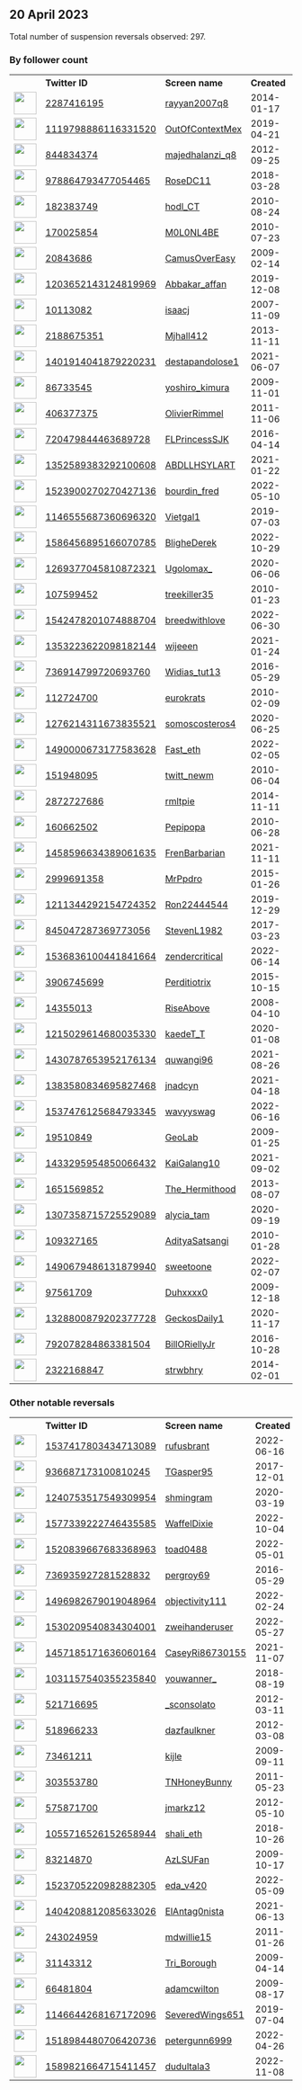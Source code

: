 
## 20 April 2023
Total number of suspension reversals observed: 297.

### By follower count
<table><tr><th></th><th align="left">Twitter ID</th><th align="left">Screen name</th>
<th align="left">Created</th><th align="left">Status</th><th align="left">Suspended</th><th align="left">Followers</th>
<tr><td><a href="https://pbs.twimg.com/profile_images/1653867424452673542/GBVRPgc0_normal.jpg"><img src="https://pbs.twimg.com/profile_images/1653867424452673542/GBVRPgc0_normal.jpg" width="40px" height="40px" align="center"/></a></td><td><a href="https://twitter.com/intent/user?user_id=2287416195">2287416195</a></td><td><a href="https://twitter.com/rayyan2007q8">rayyan2007q8</a></td><td>2014-01-17</td><td align="center"></td><td>2022-09-14</td><td>508717</td></tr>
<tr><td><a href="https://pbs.twimg.com/profile_images/1165375591576756224/oaHbWGfA_normal.jpg"><img src="https://pbs.twimg.com/profile_images/1165375591576756224/oaHbWGfA_normal.jpg" width="40px" height="40px" align="center"/></a></td><td><a href="https://twitter.com/intent/user?user_id=1119798886116331520">1119798886116331520</a></td><td><a href="https://twitter.com/OutOfContextMex">OutOfContextMex</a></td><td>2019-04-21</td><td align="center"></td><td>2023-04-08</td><td>501276</td></tr>
<tr><td><a href="https://pbs.twimg.com/profile_images/1640049139525320704/sQg1MMXT_normal.jpg"><img src="https://pbs.twimg.com/profile_images/1640049139525320704/sQg1MMXT_normal.jpg" width="40px" height="40px" align="center"/></a></td><td><a href="https://twitter.com/intent/user?user_id=844834374">844834374</a></td><td><a href="https://twitter.com/majedhalanzi_q8">majedhalanzi_q8</a></td><td>2012-09-25</td><td align="center"></td><td></td><td>95876</td></tr>
<tr><td><a href="https://pbs.twimg.com/profile_images/1649273501864407040/22jLd2Id_normal.jpg"><img src="https://pbs.twimg.com/profile_images/1649273501864407040/22jLd2Id_normal.jpg" width="40px" height="40px" align="center"/></a></td><td><a href="https://twitter.com/intent/user?user_id=978864793477054465">978864793477054465</a></td><td><a href="https://twitter.com/RoseDC11">RoseDC11</a></td><td>2018-03-28</td><td align="center"></td><td></td><td>36186</td></tr>
<tr><td><a href="https://pbs.twimg.com/profile_images/1652531602721845248/rLhvd9Hf_normal.jpg"><img src="https://pbs.twimg.com/profile_images/1652531602721845248/rLhvd9Hf_normal.jpg" width="40px" height="40px" align="center"/></a></td><td><a href="https://twitter.com/intent/user?user_id=182383749">182383749</a></td><td><a href="https://twitter.com/hodl_CT">hodl_CT</a></td><td>2010-08-24</td><td align="center"></td><td>2023-01-10</td><td>33417</td></tr>
<tr><td><a href="https://pbs.twimg.com/profile_images/1648821630586552320/hl_ltapF_normal.jpg"><img src="https://pbs.twimg.com/profile_images/1648821630586552320/hl_ltapF_normal.jpg" width="40px" height="40px" align="center"/></a></td><td><a href="https://twitter.com/intent/user?user_id=170025854">170025854</a></td><td><a href="https://twitter.com/M0L0NL4BE">M0L0NL4BE</a></td><td>2010-07-23</td><td align="center"></td><td></td><td>26498</td></tr>
<tr><td><a href="https://pbs.twimg.com/profile_images/1570239294941368320/RJwe3Md2_normal.jpg"><img src="https://pbs.twimg.com/profile_images/1570239294941368320/RJwe3Md2_normal.jpg" width="40px" height="40px" align="center"/></a></td><td><a href="https://twitter.com/intent/user?user_id=20843686">20843686</a></td><td><a href="https://twitter.com/CamusOverEasy">CamusOverEasy</a></td><td>2009-02-14</td><td align="center"></td><td>2023-03-01</td><td>20298</td></tr>
<tr><td><a href="https://pbs.twimg.com/profile_images/1590448704447827968/gl20oF1c_normal.jpg"><img src="https://pbs.twimg.com/profile_images/1590448704447827968/gl20oF1c_normal.jpg" width="40px" height="40px" align="center"/></a></td><td><a href="https://twitter.com/intent/user?user_id=1203652143124819969">1203652143124819969</a></td><td><a href="https://twitter.com/Abbakar_affan">Abbakar_affan</a></td><td>2019-12-08</td><td align="center"></td><td>2023-04-12</td><td>19952</td></tr>
<tr><td><a href="https://pbs.twimg.com/profile_images/1520889269161807873/kANC0-Qf_normal.jpg"><img src="https://pbs.twimg.com/profile_images/1520889269161807873/kANC0-Qf_normal.jpg" width="40px" height="40px" align="center"/></a></td><td><a href="https://twitter.com/intent/user?user_id=10113082">10113082</a></td><td><a href="https://twitter.com/isaacj">isaacj</a></td><td>2007-11-09</td><td align="center"></td><td>2022-06-07</td><td>18813</td></tr>
<tr><td><a href="https://pbs.twimg.com/profile_images/1653596656581984262/GRm16wgF_normal.jpg"><img src="https://pbs.twimg.com/profile_images/1653596656581984262/GRm16wgF_normal.jpg" width="40px" height="40px" align="center"/></a></td><td><a href="https://twitter.com/intent/user?user_id=2188675351">2188675351</a></td><td><a href="https://twitter.com/Mjhall412">Mjhall412</a></td><td>2013-11-11</td><td align="center"></td><td></td><td>15146</td></tr>
<tr><td><a href="https://pbs.twimg.com/profile_images/1401961195268096004/02xyHnMg_normal.jpg"><img src="https://pbs.twimg.com/profile_images/1401961195268096004/02xyHnMg_normal.jpg" width="40px" height="40px" align="center"/></a></td><td><a href="https://twitter.com/intent/user?user_id=1401914041879220231">1401914041879220231</a></td><td><a href="https://twitter.com/destapandolose1">destapandolose1</a></td><td>2021-06-07</td><td align="center"></td><td></td><td>11143</td></tr>
<tr><td><a href="https://pbs.twimg.com/profile_images/1430673310178627585/5pFzcxYu_normal.jpg"><img src="https://pbs.twimg.com/profile_images/1430673310178627585/5pFzcxYu_normal.jpg" width="40px" height="40px" align="center"/></a></td><td><a href="https://twitter.com/intent/user?user_id=86733545">86733545</a></td><td><a href="https://twitter.com/yoshiro_kimura">yoshiro_kimura</a></td><td>2009-11-01</td><td align="center"></td><td>2023-02-04</td><td>10768</td></tr>
<tr><td><a href="https://pbs.twimg.com/profile_images/1222886359821512708/WAIRCGq7_normal.jpg"><img src="https://pbs.twimg.com/profile_images/1222886359821512708/WAIRCGq7_normal.jpg" width="40px" height="40px" align="center"/></a></td><td><a href="https://twitter.com/intent/user?user_id=406377375">406377375</a></td><td><a href="https://twitter.com/OlivierRimmel">OlivierRimmel</a></td><td>2011-11-06</td><td align="center"></td><td></td><td>10515</td></tr>
<tr><td><a href="https://pbs.twimg.com/profile_images/1650560715499921415/zIaUwlKX_normal.jpg"><img src="https://pbs.twimg.com/profile_images/1650560715499921415/zIaUwlKX_normal.jpg" width="40px" height="40px" align="center"/></a></td><td><a href="https://twitter.com/intent/user?user_id=720479844463689728">720479844463689728</a></td><td><a href="https://twitter.com/FLPrincessSJK">FLPrincessSJK</a></td><td>2016-04-14</td><td align="center"></td><td></td><td>9641</td></tr>
<tr><td><a href="https://pbs.twimg.com/profile_images/1649907555479478272/n44AGzT7_normal.jpg"><img src="https://pbs.twimg.com/profile_images/1649907555479478272/n44AGzT7_normal.jpg" width="40px" height="40px" align="center"/></a></td><td><a href="https://twitter.com/intent/user?user_id=1352589383292100608">1352589383292100608</a></td><td><a href="https://twitter.com/ABDLLHSYLART">ABDLLHSYLART</a></td><td>2021-01-22</td><td align="center"></td><td>2023-02-17</td><td>7544</td></tr>
<tr><td><a href="https://pbs.twimg.com/profile_images/1523900900141678595/-cadp6Vy_normal.jpg"><img src="https://pbs.twimg.com/profile_images/1523900900141678595/-cadp6Vy_normal.jpg" width="40px" height="40px" align="center"/></a></td><td><a href="https://twitter.com/intent/user?user_id=1523900270270427136">1523900270270427136</a></td><td><a href="https://twitter.com/bourdin_fred">bourdin_fred</a></td><td>2022-05-10</td><td align="center"></td><td>2022-10-06</td><td>7348</td></tr>
<tr><td><a href="https://pbs.twimg.com/profile_images/1396733543917637633/9pwxcurq_normal.jpg"><img src="https://pbs.twimg.com/profile_images/1396733543917637633/9pwxcurq_normal.jpg" width="40px" height="40px" align="center"/></a></td><td><a href="https://twitter.com/intent/user?user_id=1146555687360696320">1146555687360696320</a></td><td><a href="https://twitter.com/Vietgal1">Vietgal1</a></td><td>2019-07-03</td><td align="center"></td><td>2022-04-15</td><td>6646</td></tr>
<tr><td><a href="https://pbs.twimg.com/profile_images/1614187165478535170/As20GV1__normal.jpg"><img src="https://pbs.twimg.com/profile_images/1614187165478535170/As20GV1__normal.jpg" width="40px" height="40px" align="center"/></a></td><td><a href="https://twitter.com/intent/user?user_id=1586456895166070785">1586456895166070785</a></td><td><a href="https://twitter.com/BligheDerek">BligheDerek</a></td><td>2022-10-29</td><td align="center"></td><td>2023-04-08</td><td>6518</td></tr>
<tr><td><a href="https://pbs.twimg.com/profile_images/1495679798428856322/BufQu_ze_normal.jpg"><img src="https://pbs.twimg.com/profile_images/1495679798428856322/BufQu_ze_normal.jpg" width="40px" height="40px" align="center"/></a></td><td><a href="https://twitter.com/intent/user?user_id=1269377045810872321">1269377045810872321</a></td><td><a href="https://twitter.com/Ugolomax_">Ugolomax_</a></td><td>2020-06-06</td><td align="center"></td><td>2023-03-09</td><td>5950</td></tr>
<tr><td><a href="https://pbs.twimg.com/profile_images/1494829566958911488/YnKNcKF0_normal.jpg"><img src="https://pbs.twimg.com/profile_images/1494829566958911488/YnKNcKF0_normal.jpg" width="40px" height="40px" align="center"/></a></td><td><a href="https://twitter.com/intent/user?user_id=107599452">107599452</a></td><td><a href="https://twitter.com/treekiller35">treekiller35</a></td><td>2010-01-23</td><td align="center"></td><td>2022-07-23</td><td>4645</td></tr>
<tr><td><a href="https://pbs.twimg.com/profile_images/1638511579414294528/ju36o7Xn_normal.jpg"><img src="https://pbs.twimg.com/profile_images/1638511579414294528/ju36o7Xn_normal.jpg" width="40px" height="40px" align="center"/></a></td><td><a href="https://twitter.com/intent/user?user_id=1542478201074888704">1542478201074888704</a></td><td><a href="https://twitter.com/breedwithlove">breedwithlove</a></td><td>2022-06-30</td><td align="center"></td><td>2023-02-08</td><td>4459</td></tr>
<tr><td><a href="https://pbs.twimg.com/profile_images/1655923983844511744/69GiLOOu_normal.png"><img src="https://pbs.twimg.com/profile_images/1655923983844511744/69GiLOOu_normal.png" width="40px" height="40px" align="center"/></a></td><td><a href="https://twitter.com/intent/user?user_id=1353223622098182144">1353223622098182144</a></td><td><a href="https://twitter.com/wijeeen">wijeeen</a></td><td>2021-01-24</td><td align="center"></td><td>2022-12-22</td><td>3720</td></tr>
<tr><td><a href="https://pbs.twimg.com/profile_images/1612446442572091396/7MU0xqEQ_normal.jpg"><img src="https://pbs.twimg.com/profile_images/1612446442572091396/7MU0xqEQ_normal.jpg" width="40px" height="40px" align="center"/></a></td><td><a href="https://twitter.com/intent/user?user_id=736914799720693760">736914799720693760</a></td><td><a href="https://twitter.com/Widias_tut13">Widias_tut13</a></td><td>2016-05-29</td><td align="center"></td><td>2023-01-29</td><td>3020</td></tr>
<tr><td><a href="https://pbs.twimg.com/profile_images/1460333012319707140/LzT2iCYp_normal.jpg"><img src="https://pbs.twimg.com/profile_images/1460333012319707140/LzT2iCYp_normal.jpg" width="40px" height="40px" align="center"/></a></td><td><a href="https://twitter.com/intent/user?user_id=112724700">112724700</a></td><td><a href="https://twitter.com/eurokrats">eurokrats</a></td><td>2010-02-09</td><td align="center"></td><td>2022-08-24</td><td>2871</td></tr>
<tr><td><a href="https://pbs.twimg.com/profile_images/1423099564727353346/tLs5yrul_normal.jpg"><img src="https://pbs.twimg.com/profile_images/1423099564727353346/tLs5yrul_normal.jpg" width="40px" height="40px" align="center"/></a></td><td><a href="https://twitter.com/intent/user?user_id=1276214311673835521">1276214311673835521</a></td><td><a href="https://twitter.com/somoscosteros4">somoscosteros4</a></td><td>2020-06-25</td><td align="center"></td><td></td><td>2834</td></tr>
<tr><td><a href="https://pbs.twimg.com/profile_images/1650109404929294336/a2nSP45H_normal.jpg"><img src="https://pbs.twimg.com/profile_images/1650109404929294336/a2nSP45H_normal.jpg" width="40px" height="40px" align="center"/></a></td><td><a href="https://twitter.com/intent/user?user_id=1490000673177583628">1490000673177583628</a></td><td><a href="https://twitter.com/Fast_eth">Fast_eth</a></td><td>2022-02-05</td><td align="center"></td><td>2022-12-22</td><td>2522</td></tr>
<tr><td><a href="https://pbs.twimg.com/profile_images/1585070019091697664/oGoBBjDu_normal.png"><img src="https://pbs.twimg.com/profile_images/1585070019091697664/oGoBBjDu_normal.png" width="40px" height="40px" align="center"/></a></td><td><a href="https://twitter.com/intent/user?user_id=151948095">151948095</a></td><td><a href="https://twitter.com/twitt_newm">twitt_newm</a></td><td>2010-06-04</td><td align="center"></td><td>2023-04-06</td><td>2499</td></tr>
<tr><td><a href="https://pbs.twimg.com/profile_images/1364930088215728136/_dXugweN_normal.jpg"><img src="https://pbs.twimg.com/profile_images/1364930088215728136/_dXugweN_normal.jpg" width="40px" height="40px" align="center"/></a></td><td><a href="https://twitter.com/intent/user?user_id=2872727686">2872727686</a></td><td><a href="https://twitter.com/rmltpie">rmltpie</a></td><td>2014-11-11</td><td align="center"></td><td>2022-12-14</td><td>2310</td></tr>
<tr><td><a href="https://pbs.twimg.com/profile_images/872481771425759232/JwRSL5tu_normal.jpg"><img src="https://pbs.twimg.com/profile_images/872481771425759232/JwRSL5tu_normal.jpg" width="40px" height="40px" align="center"/></a></td><td><a href="https://twitter.com/intent/user?user_id=160662502">160662502</a></td><td><a href="https://twitter.com/Pepipopa">Pepipopa</a></td><td>2010-06-28</td><td align="center"></td><td></td><td>2256</td></tr>
<tr><td><a href="https://pbs.twimg.com/profile_images/1507147839171932162/8_RGfCIr_normal.jpg"><img src="https://pbs.twimg.com/profile_images/1507147839171932162/8_RGfCIr_normal.jpg" width="40px" height="40px" align="center"/></a></td><td><a href="https://twitter.com/intent/user?user_id=1458596634389061635">1458596634389061635</a></td><td><a href="https://twitter.com/FrenBarbarian">FrenBarbarian</a></td><td>2021-11-11</td><td align="center"></td><td>2022-05-07</td><td>2190</td></tr>
<tr><td><a href="https://pbs.twimg.com/profile_images/1648466000428544002/0JZJ7E1R_normal.jpg"><img src="https://pbs.twimg.com/profile_images/1648466000428544002/0JZJ7E1R_normal.jpg" width="40px" height="40px" align="center"/></a></td><td><a href="https://twitter.com/intent/user?user_id=2999691358">2999691358</a></td><td><a href="https://twitter.com/MrPpdro">MrPpdro</a></td><td>2015-01-26</td><td align="center"></td><td>2022-03-03</td><td>2173</td></tr>
<tr><td><a href="https://pbs.twimg.com/profile_images/1649060525823889414/KQljuvH1_normal.jpg"><img src="https://pbs.twimg.com/profile_images/1649060525823889414/KQljuvH1_normal.jpg" width="40px" height="40px" align="center"/></a></td><td><a href="https://twitter.com/intent/user?user_id=1211344292154724352">1211344292154724352</a></td><td><a href="https://twitter.com/Ron22444544">Ron22444544</a></td><td>2019-12-29</td><td align="center"></td><td>2022-06-28</td><td>2093</td></tr>
<tr><td><a href="https://pbs.twimg.com/profile_images/1649075397148155909/R6fV5uGV_normal.jpg"><img src="https://pbs.twimg.com/profile_images/1649075397148155909/R6fV5uGV_normal.jpg" width="40px" height="40px" align="center"/></a></td><td><a href="https://twitter.com/intent/user?user_id=845047287369773056">845047287369773056</a></td><td><a href="https://twitter.com/StevenL1982">StevenL1982</a></td><td>2017-03-23</td><td align="center"></td><td></td><td>1970</td></tr>
<tr><td><a href="https://pbs.twimg.com/profile_images/1649316681813233664/skS5nZ85_normal.jpg"><img src="https://pbs.twimg.com/profile_images/1649316681813233664/skS5nZ85_normal.jpg" width="40px" height="40px" align="center"/></a></td><td><a href="https://twitter.com/intent/user?user_id=1536836100441841664">1536836100441841664</a></td><td><a href="https://twitter.com/zendercritical">zendercritical</a></td><td>2022-06-14</td><td align="center"></td><td>2022-11-30</td><td>1797</td></tr>
<tr><td><a href="https://pbs.twimg.com/profile_images/947343807930015744/eR7DZcZC_normal.jpg"><img src="https://pbs.twimg.com/profile_images/947343807930015744/eR7DZcZC_normal.jpg" width="40px" height="40px" align="center"/></a></td><td><a href="https://twitter.com/intent/user?user_id=3906745699">3906745699</a></td><td><a href="https://twitter.com/Perditiotrix">Perditiotrix</a></td><td>2015-10-15</td><td align="center">👋</td><td></td><td>1787</td></tr>
<tr><td><a href="https://pbs.twimg.com/profile_images/1647726053668929537/4dDQqoQ9_normal.jpg"><img src="https://pbs.twimg.com/profile_images/1647726053668929537/4dDQqoQ9_normal.jpg" width="40px" height="40px" align="center"/></a></td><td><a href="https://twitter.com/intent/user?user_id=14355013">14355013</a></td><td><a href="https://twitter.com/RiseAbove">RiseAbove</a></td><td>2008-04-10</td><td align="center"></td><td>2023-04-05</td><td>1755</td></tr>
<tr><td><a href="https://pbs.twimg.com/profile_images/1647499274442387460/IJd6cOQz_normal.jpg"><img src="https://pbs.twimg.com/profile_images/1647499274442387460/IJd6cOQz_normal.jpg" width="40px" height="40px" align="center"/></a></td><td><a href="https://twitter.com/intent/user?user_id=1215029614680035330">1215029614680035330</a></td><td><a href="https://twitter.com/kaedeT_T">kaedeT_T</a></td><td>2020-01-08</td><td align="center"></td><td>2023-02-28</td><td>1704</td></tr>
<tr><td><a href="https://pbs.twimg.com/profile_images/1655541326249857024/xsQlFchF_normal.jpg"><img src="https://pbs.twimg.com/profile_images/1655541326249857024/xsQlFchF_normal.jpg" width="40px" height="40px" align="center"/></a></td><td><a href="https://twitter.com/intent/user?user_id=1430787653952176134">1430787653952176134</a></td><td><a href="https://twitter.com/quwangi96">quwangi96</a></td><td>2021-08-26</td><td align="center"></td><td>2023-02-12</td><td>1571</td></tr>
<tr><td><a href="https://pbs.twimg.com/profile_images/1650446296623226880/VNjsRva4_normal.jpg"><img src="https://pbs.twimg.com/profile_images/1650446296623226880/VNjsRva4_normal.jpg" width="40px" height="40px" align="center"/></a></td><td><a href="https://twitter.com/intent/user?user_id=1383580834695827468">1383580834695827468</a></td><td><a href="https://twitter.com/jnadcyn">jnadcyn</a></td><td>2021-04-18</td><td align="center">🔒</td><td>2022-10-30</td><td>1550</td></tr>
<tr><td><a href="https://pbs.twimg.com/profile_images/1655655645075447808/74TFRylB_normal.jpg"><img src="https://pbs.twimg.com/profile_images/1655655645075447808/74TFRylB_normal.jpg" width="40px" height="40px" align="center"/></a></td><td><a href="https://twitter.com/intent/user?user_id=1537476125684793345">1537476125684793345</a></td><td><a href="https://twitter.com/wavyyswag">wavyyswag</a></td><td>2022-06-16</td><td align="center"></td><td>2023-02-23</td><td>1508</td></tr>
<tr><td><a href="https://pbs.twimg.com/profile_images/1074113499112960005/5Ob8q2gp_normal.jpg"><img src="https://pbs.twimg.com/profile_images/1074113499112960005/5Ob8q2gp_normal.jpg" width="40px" height="40px" align="center"/></a></td><td><a href="https://twitter.com/intent/user?user_id=19510849">19510849</a></td><td><a href="https://twitter.com/GeoLab">GeoLab</a></td><td>2009-01-25</td><td align="center"></td><td></td><td>1458</td></tr>
<tr><td><a href="https://pbs.twimg.com/profile_images/1636427909492621314/7feyhqXB_normal.jpg"><img src="https://pbs.twimg.com/profile_images/1636427909492621314/7feyhqXB_normal.jpg" width="40px" height="40px" align="center"/></a></td><td><a href="https://twitter.com/intent/user?user_id=1433295954850066432">1433295954850066432</a></td><td><a href="https://twitter.com/KaiGalang10">KaiGalang10</a></td><td>2021-09-02</td><td align="center"></td><td>2023-03-25</td><td>1333</td></tr>
<tr><td><a href="https://pbs.twimg.com/profile_images/1655241438517510144/a0A7fdM3_normal.jpg"><img src="https://pbs.twimg.com/profile_images/1655241438517510144/a0A7fdM3_normal.jpg" width="40px" height="40px" align="center"/></a></td><td><a href="https://twitter.com/intent/user?user_id=1651569852">1651569852</a></td><td><a href="https://twitter.com/The_Hermithood">The_Hermithood</a></td><td>2013-08-07</td><td align="center">🔒</td><td>2022-12-29</td><td>1289</td></tr>
<tr><td><a href="https://pbs.twimg.com/profile_images/1646732728153567233/XgHRSgaQ_normal.png"><img src="https://pbs.twimg.com/profile_images/1646732728153567233/XgHRSgaQ_normal.png" width="40px" height="40px" align="center"/></a></td><td><a href="https://twitter.com/intent/user?user_id=1307358715725529089">1307358715725529089</a></td><td><a href="https://twitter.com/alycia_tam">alycia_tam</a></td><td>2020-09-19</td><td align="center">🚫</td><td>2023-02-04</td><td>1287</td></tr>
<tr><td><a href="https://pbs.twimg.com/profile_images/1653660048168738817/pRyCwtD3_normal.jpg"><img src="https://pbs.twimg.com/profile_images/1653660048168738817/pRyCwtD3_normal.jpg" width="40px" height="40px" align="center"/></a></td><td><a href="https://twitter.com/intent/user?user_id=109327165">109327165</a></td><td><a href="https://twitter.com/AdityaSatsangi">AdityaSatsangi</a></td><td>2010-01-28</td><td align="center"></td><td></td><td>1214</td></tr>
<tr><td><a href="https://pbs.twimg.com/profile_images/1656195197502636035/U0SRVlNH_normal.jpg"><img src="https://pbs.twimg.com/profile_images/1656195197502636035/U0SRVlNH_normal.jpg" width="40px" height="40px" align="center"/></a></td><td><a href="https://twitter.com/intent/user?user_id=1490679486131879940">1490679486131879940</a></td><td><a href="https://twitter.com/sweetoone">sweetoone</a></td><td>2022-02-07</td><td align="center"></td><td>2023-02-02</td><td>1020</td></tr>
<tr><td><a href="https://pbs.twimg.com/profile_images/1654084801102487553/dkO5neaJ_normal.jpg"><img src="https://pbs.twimg.com/profile_images/1654084801102487553/dkO5neaJ_normal.jpg" width="40px" height="40px" align="center"/></a></td><td><a href="https://twitter.com/intent/user?user_id=97561709">97561709</a></td><td><a href="https://twitter.com/Duhxxxx0">Duhxxxx0</a></td><td>2009-12-18</td><td align="center">🔒</td><td>2023-04-09</td><td>1010</td></tr>
<tr><td><a href="https://pbs.twimg.com/profile_images/1395364300403920898/y49PvMpF_normal.jpg"><img src="https://pbs.twimg.com/profile_images/1395364300403920898/y49PvMpF_normal.jpg" width="40px" height="40px" align="center"/></a></td><td><a href="https://twitter.com/intent/user?user_id=1328800879202377728">1328800879202377728</a></td><td><a href="https://twitter.com/GeckosDaily1">GeckosDaily1</a></td><td>2020-11-17</td><td align="center"></td><td></td><td>999</td></tr>
<tr><td><a href="https://pbs.twimg.com/profile_images/1646682902640377856/aUyiI_Fc_normal.jpg"><img src="https://pbs.twimg.com/profile_images/1646682902640377856/aUyiI_Fc_normal.jpg" width="40px" height="40px" align="center"/></a></td><td><a href="https://twitter.com/intent/user?user_id=792078284863381504">792078284863381504</a></td><td><a href="https://twitter.com/BillORiellyJr">BillORiellyJr</a></td><td>2016-10-28</td><td align="center"></td><td>2023-04-05</td><td>966</td></tr>
<tr><td><a href="https://pbs.twimg.com/profile_images/1656254792698855424/pp3vb0bs_normal.jpg"><img src="https://pbs.twimg.com/profile_images/1656254792698855424/pp3vb0bs_normal.jpg" width="40px" height="40px" align="center"/></a></td><td><a href="https://twitter.com/intent/user?user_id=2322168847">2322168847</a></td><td><a href="https://twitter.com/strwbhry">strwbhry</a></td><td>2014-02-01</td><td align="center"></td><td>2022-11-18</td><td>921</td></tr>
</table>

### Other notable reversals
<table><tr><th></th><th align="left">Twitter ID</th><th align="left">Screen name</th>
<th align="left">Created</th><th align="left">Status</th><th align="left">Suspended</th><th align="left">Followers</th>
<tr><td><a href="https://pbs.twimg.com/profile_images/1653538691237781504/DiFtZxGg_normal.jpg"><img src="https://pbs.twimg.com/profile_images/1653538691237781504/DiFtZxGg_normal.jpg" width="40px" height="40px" align="center"/></a></td><td><a href="https://twitter.com/intent/user?user_id=1537417803434713089">1537417803434713089</a></td><td><a href="https://twitter.com/rufusbrant">rufusbrant</a></td><td>2022-06-16</td><td align="center"></td><td>2022-12-22</td><td>111</td></tr>
<tr><td><a href="https://pbs.twimg.com/profile_images/1165808998089744385/ItlOs1QN_normal.jpg"><img src="https://pbs.twimg.com/profile_images/1165808998089744385/ItlOs1QN_normal.jpg" width="40px" height="40px" align="center"/></a></td><td><a href="https://twitter.com/intent/user?user_id=936687173100810245">936687173100810245</a></td><td><a href="https://twitter.com/TGasper95">TGasper95</a></td><td>2017-12-01</td><td align="center"></td><td>2023-04-16</td><td>642</td></tr>
<tr><td><a href="https://pbs.twimg.com/profile_images/1240767919673540608/VhD1C5FK_normal.jpg"><img src="https://pbs.twimg.com/profile_images/1240767919673540608/VhD1C5FK_normal.jpg" width="40px" height="40px" align="center"/></a></td><td><a href="https://twitter.com/intent/user?user_id=1240753517549309954">1240753517549309954</a></td><td><a href="https://twitter.com/shmingram">shmingram</a></td><td>2020-03-19</td><td align="center">🔒</td><td>2023-04-12</td><td>41</td></tr>
<tr><td><a href="https://pbs.twimg.com/profile_images/1602446310438830080/GAcoOAYk_normal.jpg"><img src="https://pbs.twimg.com/profile_images/1602446310438830080/GAcoOAYk_normal.jpg" width="40px" height="40px" align="center"/></a></td><td><a href="https://twitter.com/intent/user?user_id=1577339222746435585">1577339222746435585</a></td><td><a href="https://twitter.com/WaffelDixie">WaffelDixie</a></td><td>2022-10-04</td><td align="center"></td><td>2023-04-12</td><td>249</td></tr>
<tr><td><a href="https://pbs.twimg.com/profile_images/1520840050531053571/fzo649uH_normal.jpg"><img src="https://pbs.twimg.com/profile_images/1520840050531053571/fzo649uH_normal.jpg" width="40px" height="40px" align="center"/></a></td><td><a href="https://twitter.com/intent/user?user_id=1520839667683368963">1520839667683368963</a></td><td><a href="https://twitter.com/toad0488">toad0488</a></td><td>2022-05-01</td><td align="center"></td><td>2023-04-12</td><td>147</td></tr>
<tr><td><a href="https://pbs.twimg.com/profile_images/1572885419703914496/qco1cHMk_normal.jpg"><img src="https://pbs.twimg.com/profile_images/1572885419703914496/qco1cHMk_normal.jpg" width="40px" height="40px" align="center"/></a></td><td><a href="https://twitter.com/intent/user?user_id=736935927281528832">736935927281528832</a></td><td><a href="https://twitter.com/pergroy69">pergroy69</a></td><td>2016-05-29</td><td align="center"></td><td>2022-10-30</td><td>94</td></tr>
<tr><td><a href="https://pbs.twimg.com/profile_images/1608871373392191488/YSzYNMdr_normal.jpg"><img src="https://pbs.twimg.com/profile_images/1608871373392191488/YSzYNMdr_normal.jpg" width="40px" height="40px" align="center"/></a></td><td><a href="https://twitter.com/intent/user?user_id=1496982679019048964">1496982679019048964</a></td><td><a href="https://twitter.com/objectivity111">objectivity111</a></td><td>2022-02-24</td><td align="center"></td><td>2023-01-01</td><td>107</td></tr>
<tr><td><a href="https://pbs.twimg.com/profile_images/1593178190540832771/XYrhwJgs_normal.jpg"><img src="https://pbs.twimg.com/profile_images/1593178190540832771/XYrhwJgs_normal.jpg" width="40px" height="40px" align="center"/></a></td><td><a href="https://twitter.com/intent/user?user_id=1530209540834304001">1530209540834304001</a></td><td><a href="https://twitter.com/zweihanderuser">zweihanderuser</a></td><td>2022-05-27</td><td align="center"></td><td>2023-01-05</td><td>139</td></tr>
<tr><td><a href="https://pbs.twimg.com/profile_images/1554975484512833537/EmTtAn1M_normal.jpg"><img src="https://pbs.twimg.com/profile_images/1554975484512833537/EmTtAn1M_normal.jpg" width="40px" height="40px" align="center"/></a></td><td><a href="https://twitter.com/intent/user?user_id=1457185171636060164">1457185171636060164</a></td><td><a href="https://twitter.com/CaseyRi86730155">CaseyRi86730155</a></td><td>2021-11-07</td><td align="center"></td><td>2022-12-17</td><td>701</td></tr>
<tr><td><a href="https://pbs.twimg.com/profile_images/1649008653087789056/iJz8WLhR_normal.jpg"><img src="https://pbs.twimg.com/profile_images/1649008653087789056/iJz8WLhR_normal.jpg" width="40px" height="40px" align="center"/></a></td><td><a href="https://twitter.com/intent/user?user_id=1031157540355235840">1031157540355235840</a></td><td><a href="https://twitter.com/youwanner_">youwanner_</a></td><td>2018-08-19</td><td align="center"></td><td>2023-04-08</td><td>15</td></tr>
<tr><td><a href="https://pbs.twimg.com/profile_images/1533819674617593856/empfw0aR_normal.jpg"><img src="https://pbs.twimg.com/profile_images/1533819674617593856/empfw0aR_normal.jpg" width="40px" height="40px" align="center"/></a></td><td><a href="https://twitter.com/intent/user?user_id=521716695">521716695</a></td><td><a href="https://twitter.com/_sconsolato">_sconsolato</a></td><td>2012-03-11</td><td align="center"></td><td>2022-11-25</td><td>730</td></tr>
<tr><td><a href="https://pbs.twimg.com/profile_images/1542388896713023489/4RQAQ9fK_normal.jpg"><img src="https://pbs.twimg.com/profile_images/1542388896713023489/4RQAQ9fK_normal.jpg" width="40px" height="40px" align="center"/></a></td><td><a href="https://twitter.com/intent/user?user_id=518966233">518966233</a></td><td><a href="https://twitter.com/dazfaulkner">dazfaulkner</a></td><td>2012-03-08</td><td align="center"></td><td>2022-12-28</td><td>403</td></tr>
<tr><td><a href="https://pbs.twimg.com/profile_images/1297667328/190567_143460785720561_100001699224739_246869_2296816_n_normal.jpg"><img src="https://pbs.twimg.com/profile_images/1297667328/190567_143460785720561_100001699224739_246869_2296816_n_normal.jpg" width="40px" height="40px" align="center"/></a></td><td><a href="https://twitter.com/intent/user?user_id=73461211">73461211</a></td><td><a href="https://twitter.com/kijle">kijle</a></td><td>2009-09-11</td><td align="center"></td><td>2023-04-08</td><td>364</td></tr>
<tr><td><a href="https://pbs.twimg.com/profile_images/1572797334253101056/tVRC_bU4_normal.jpg"><img src="https://pbs.twimg.com/profile_images/1572797334253101056/tVRC_bU4_normal.jpg" width="40px" height="40px" align="center"/></a></td><td><a href="https://twitter.com/intent/user?user_id=303553780">303553780</a></td><td><a href="https://twitter.com/TNHoneyBunny">TNHoneyBunny</a></td><td>2011-05-23</td><td align="center"></td><td>2023-04-11</td><td>136</td></tr>
<tr><td><a href="https://pbs.twimg.com/profile_images/1643651255875829762/b6u_ytQd_normal.jpg"><img src="https://pbs.twimg.com/profile_images/1643651255875829762/b6u_ytQd_normal.jpg" width="40px" height="40px" align="center"/></a></td><td><a href="https://twitter.com/intent/user?user_id=575871700">575871700</a></td><td><a href="https://twitter.com/jmarkz12">jmarkz12</a></td><td>2012-05-10</td><td align="center">🚫</td><td>2023-04-07</td><td>8</td></tr>
<tr><td><a href="https://pbs.twimg.com/profile_images/1532025771459346432/U3t4kdn__normal.jpg"><img src="https://pbs.twimg.com/profile_images/1532025771459346432/U3t4kdn__normal.jpg" width="40px" height="40px" align="center"/></a></td><td><a href="https://twitter.com/intent/user?user_id=1055716526152658944">1055716526152658944</a></td><td><a href="https://twitter.com/shali_eth">shali_eth</a></td><td>2018-10-26</td><td align="center"></td><td>2023-04-01</td><td>88</td></tr>
<tr><td><a href="https://pbs.twimg.com/profile_images/1648098932755447812/zWrR35xw_normal.jpg"><img src="https://pbs.twimg.com/profile_images/1648098932755447812/zWrR35xw_normal.jpg" width="40px" height="40px" align="center"/></a></td><td><a href="https://twitter.com/intent/user?user_id=83214870">83214870</a></td><td><a href="https://twitter.com/AzLSUFan">AzLSUFan</a></td><td>2009-10-17</td><td align="center">🚫</td><td>2023-04-08</td><td>6</td></tr>
<tr><td><a href="https://pbs.twimg.com/profile_images/1523710057459953664/uFfFCxR5_normal.jpg"><img src="https://pbs.twimg.com/profile_images/1523710057459953664/uFfFCxR5_normal.jpg" width="40px" height="40px" align="center"/></a></td><td><a href="https://twitter.com/intent/user?user_id=1523705220982882305">1523705220982882305</a></td><td><a href="https://twitter.com/eda_v420">eda_v420</a></td><td>2022-05-09</td><td align="center"></td><td>2023-04-07</td><td>23</td></tr>
<tr><td><a href="https://pbs.twimg.com/profile_images/1566620748956958720/8WL4gHtJ_normal.jpg"><img src="https://pbs.twimg.com/profile_images/1566620748956958720/8WL4gHtJ_normal.jpg" width="40px" height="40px" align="center"/></a></td><td><a href="https://twitter.com/intent/user?user_id=1404208812085633026">1404208812085633026</a></td><td><a href="https://twitter.com/ElAntag0nista">ElAntag0nista</a></td><td>2021-06-13</td><td align="center"></td><td>2023-04-17</td><td>269</td></tr>
<tr><td><a href="https://pbs.twimg.com/profile_images/1642940655008727058/d8FcDcs8_normal.jpg"><img src="https://pbs.twimg.com/profile_images/1642940655008727058/d8FcDcs8_normal.jpg" width="40px" height="40px" align="center"/></a></td><td><a href="https://twitter.com/intent/user?user_id=243024959">243024959</a></td><td><a href="https://twitter.com/mdwillie15">mdwillie15</a></td><td>2011-01-26</td><td align="center">🔒</td><td>2023-04-09</td><td>42</td></tr>
<tr><td><a href="https://pbs.twimg.com/profile_images/137482543/borat_normal.jpg"><img src="https://pbs.twimg.com/profile_images/137482543/borat_normal.jpg" width="40px" height="40px" align="center"/></a></td><td><a href="https://twitter.com/intent/user?user_id=31143312">31143312</a></td><td><a href="https://twitter.com/Tri_Borough">Tri_Borough</a></td><td>2009-04-14</td><td align="center"></td><td>2023-04-03</td><td>84</td></tr>
<tr><td><a href="https://pbs.twimg.com/profile_images/1648466500704153600/QClwXklV_normal.jpg"><img src="https://pbs.twimg.com/profile_images/1648466500704153600/QClwXklV_normal.jpg" width="40px" height="40px" align="center"/></a></td><td><a href="https://twitter.com/intent/user?user_id=66481804">66481804</a></td><td><a href="https://twitter.com/adamcwilton">adamcwilton</a></td><td>2009-08-17</td><td align="center"></td><td>2023-04-10</td><td>32</td></tr>
<tr><td><a href="https://pbs.twimg.com/profile_images/1551429574159892480/c7GToUTo_normal.jpg"><img src="https://pbs.twimg.com/profile_images/1551429574159892480/c7GToUTo_normal.jpg" width="40px" height="40px" align="center"/></a></td><td><a href="https://twitter.com/intent/user?user_id=1146644268167172096">1146644268167172096</a></td><td><a href="https://twitter.com/SeveredWings651">SeveredWings651</a></td><td>2019-07-04</td><td align="center">🚫</td><td>2023-04-07</td><td>4</td></tr>
<tr><td><a href="https://pbs.twimg.com/profile_images/1522042208714735616/ICUg9yIQ_normal.jpg"><img src="https://pbs.twimg.com/profile_images/1522042208714735616/ICUg9yIQ_normal.jpg" width="40px" height="40px" align="center"/></a></td><td><a href="https://twitter.com/intent/user?user_id=1518984480706420736">1518984480706420736</a></td><td><a href="https://twitter.com/petergunn6999">petergunn6999</a></td><td>2022-04-26</td><td align="center"></td><td>2022-10-19</td><td>788</td></tr>
<tr><td><a href="https://pbs.twimg.com/profile_images/1589821942378336256/xa4jPw_4_normal.jpg"><img src="https://pbs.twimg.com/profile_images/1589821942378336256/xa4jPw_4_normal.jpg" width="40px" height="40px" align="center"/></a></td><td><a href="https://twitter.com/intent/user?user_id=1589821664715411457">1589821664715411457</a></td><td><a href="https://twitter.com/dudultala3">dudultala3</a></td><td>2022-11-08</td><td align="center"></td><td>2023-04-20</td><td>27</td></tr>
</table>
